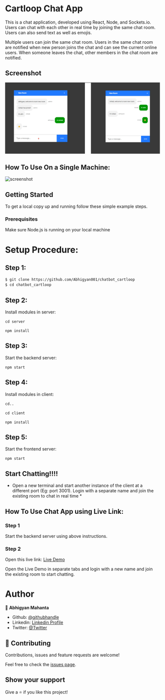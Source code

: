 # Cartloop Chat App 

This is a chat application, developed using React, Node, and Sockets.io. Users can chat with each other in real time by joining the same chat room. Users can also send text as well as emojis. 

Multiple users can join the same chat room. Users in the same chat room are notified when new person joins the chat and can see the current online users. When someone leaves the chat, other members in the chat room are notified.

## Screenshot

![screenshot](./client/public/ss.PNG)

## How To Use On a Single Machine:

![screenshot](./client/public/howto.gif)

## Getting Started

To get a local copy up and running follow these simple example steps.

### Prerequisites

Make sure Node.js is running on your local machine

# Setup Procedure:

## Step 1:
~~~bash
$ git clone https://github.com/Abhigyan001/chatbot_cartloop
$ cd chatbot_cartloop
~~~

## Step 2:
Install modules in server:

```
cd server
```
```
npm install
```
## Step 3:
Start the backend server:

```
npm start
```
## Step 4:
Install modules in client:

```
cd..
```
```
cd client
```
```
npm install
```
## Step 5:
Start the frontend server:

```
npm start
```

## Start Chatting!!!!

* Open a new terminal and start another instance of the client at a different port (Eg: port 3001). Login with a separate name and join the existing room to chat in real time *


## How To Use Chat App using Live Link:

### Step 1
Start the backend server using above instructions.

### Step 2
Open this live link: [Live Demo](https://cartloop-chatapp.netlify.app/)

Open the Live Demo in separate tabs and login with a new name and join the existing room to start chatting.

# Author

👤 **Abhigyan Mahanta**​

- Github: [@githubhandle](https://github.com/Abhigyan001)   
- Linkedin: [Linkedin Profile](https://www.linkedin.com/in/abhigyanmahanta/)
- Twitter: [@Twitter](https://twitter.com/abhigyan_001)

## 🤝 Contributing

Contributions, issues and feature requests are welcome!

Feel free to check the [issues page](issues/).

## Show your support

Give a ⭐️ if you like this project!

